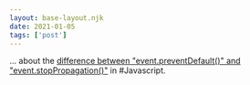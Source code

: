 ```yaml
---
layout: base-layout.njk
date: 2021-01-05
tags: ['post']
---
```


... about the [difference between "event.preventDefault()" and "event.stopPropagation()"](https://medium.com/@jacobwarduk/how-to-correctly-use-preventdefault-stoppropagation-or-return-false-on-events-6c4e3f31aedb)
in #Javascript.
